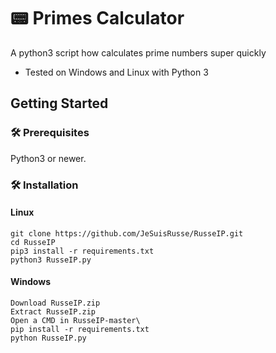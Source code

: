 # 📟 Primes Calculator
A python3 script how calculates prime numbers super quickly
* Tested on Windows and Linux with Python 3

## Getting Started

### 🛠 Prerequisites

Python3 or newer.

### 🛠 Installation
#### Linux
```
git clone https://github.com/JeSuisRusse/RusseIP.git
cd RusseIP
pip3 install -r requirements.txt
python3 RusseIP.py
```
#### Windows
```
Download RusseIP.zip
Extract RusseIP.zip
Open a CMD in RusseIP-master\
pip install -r requirements.txt
python RusseIP.py
```
